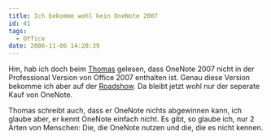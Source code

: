 ```yaml
---
title: Ich bekomme wohl kein OneNote 2007
id: 41
tags:
  - Office
date: 2006-11-06 14:20:39
---
```


Hm, hab ich doch beim [Thomas](http://blog.thomasbandt.de/PermaLink,guid,c931271d-7792-44a4-b8bf-0f23eadd2bfc.aspx) gelesen, dass OneNote&nbsp;2007 nicht in der Professional Version von Office 2007 enthalten ist. Genau diese Version bekomme ich aber auf der [Roadshow](http://www.microsoft.com/germany/Events/launch2007/itpros/preise-giveaways.aspx). Da bleibt jetzt wohl nur der seperate Kauf von OneNote.

Thomas schreibt auch, dass er OneNote nichts abgewinnen kann, ich glaube aber, er kennt OneNote einfach nicht. Es gibt, so glaube ich, nur 2 Arten von Menschen: Die, die OneNote nutzen und die, die es nicht kennen.